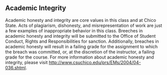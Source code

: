## Academic Integrity

Academic honesty and integrity are core values in this class and at Chico State. Acts of plagiarism, dishonesty, and misrepresentation of work are just a few examples of inappropriate behavior in this class. Breeches in academic honesty and integrity will be submitted to the Office of Student Conduct, Rights and Responsibilities for sanction. Additionally, breaches in academic honesty will result in a failing grade for the assignment to which the breach was committed, or, at the discretion of the instructor, a failing grade for the course. For more information about academic honesty and integrity, please visit http://www.csuchico.edu/prs/EMs/2004/04-036.shtml.